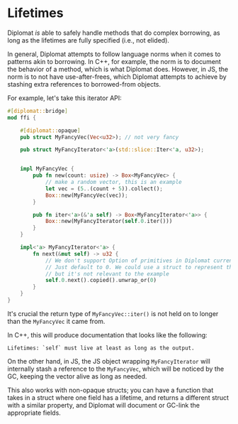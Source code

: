 # Lifetimes


Diplomat *is* able to safely handle methods that do complex borrowing, as long as the lifetimes are fully specified (i.e., not elided).

In general, Diplomat attempts to follow language norms when it comes to patterns akin to borrowing. In C++, for example, the norm is to document the behavior of a method, which is what Diplomat does. However, in JS, the norm is to not have use-after-frees, which Diplomat attempts to achieve by stashing extra references to borrowed-from objects.


For example, let's take this iterator API:

```rust
#[diplomat::bridge]
mod ffi {

    #[diplomat::opaque]
    pub struct MyFancyVec(Vec<u32>); // not very fancy

    pub struct MyFancyIterator<'a>(std::slice::Iter<'a, u32>);


    impl MyFancyVec {
        pub fn new(count: usize) -> Box<MyFancyVec> {
            // make a random vector, this is an example
            let vec = (5..(count + 5)).collect();
            Box::new(MyFancyVec(vec));
        }

        pub fn iter<'a>(&'a self) -> Box<MyFancyIterator<'a>> {
            Box::new(MyFancyIterator(self.0.iter()))
        }
    }

    impl<'a> MyFancyIterator<'a> {
        fn next(&mut self) -> u32 {
            // We don't support Option of primitives in Diplomat currently
            // Just default to 0. We could use a struct to represent this instead
            // but it's not relevant to the example
            self.0.next().copied().unwrap_or(0)
        }
    }
}
```

It's crucial the return type of `MyFancyVec::iter()` is not held on to longer than the `MyFancyVec` it came from.

In C++, this will produce documentation that looks like the following:

```
Lifetimes: `self` must live at least as long as the output.
```


On the other hand, in JS, the JS object wrapping `MyFancyIterator` will internally stash a reference to the `MyFancyVec`, which will be noticed by the GC, keeping the vector alive as long as needed.


This also works with non-opaque structs; you can have a function that takes in a struct where one field has a lifetime, and returns a different struct with a similar property, and Diplomat will document or GC-link the appropriate fields.
